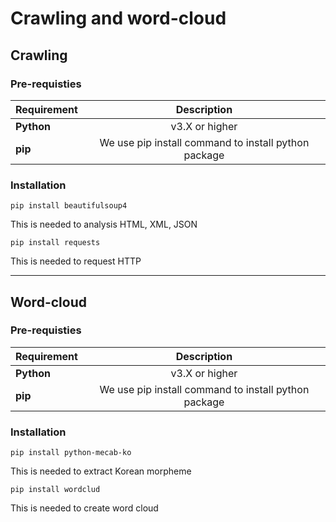 # Crawling and word-cloud

## Crawling
### Pre-requisties
|  <center>Requirement</center> |  <center>Description</center> |  
|:--------|:--------:|
|**Python** | <center>v3.X or higher</center> |
|**pip** | <center>We use pip install command to install python package</center> |
 
### Installation
```
pip install beautifulsoup4
```
This is needed to analysis HTML, XML, JSON
```
pip install requests
```
This is needed to request HTTP
***
## Word-cloud

### Pre-requisties
|  <center>Requirement</center> |  <center>Description</center> |  
|:--------|:--------:|
|**Python** | <center>v3.X or higher</center> |
|**pip** | <center>We use pip install command to install python package</center> |
 
### Installation
```
pip install python-mecab-ko
```
This is needed to extract Korean morpheme

```
pip install wordclud
```
This is needed to create word cloud

